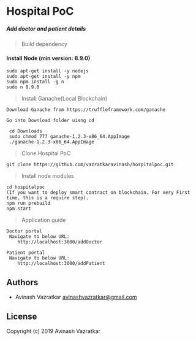 # Hospital PoC
##### Add doctor and patient details

> Build dependency 

#### **Install Node (min version: 8.9.0)**
```
sudo apt-get install -y nodejs
sudo apt-get install -y npm
sudo npm install -g n
sudo n 8.9.0
```
> Install Ganache(Local Blockchain)
 
 ```` 
 Download Ganache from https://truffleframework.com/ganache

 Go into Download folder uisng cd
  
  cd Downloads
  sudo chmod 777 ganache-1.2.3-x86_64.AppImage
  ./ganache-1.2.3-x86_64.AppImage
 ````

 > Clone Hospital PoC

```
git clone https://github.com/vazratkaravinash/hospitalpoc.git
```

> Install node modules

```
cd hospitalpoc
(If you want to deploy smart contract on blockchain. For very First time, this is a require step).
npm run prebuild
npm start
```

> Application guide

```
Doctor portal
 Navigate to below URL:
    http://localhost:3000/addDoctor

Patient portal
 Navigate to below URL:
    http://localhost:3000/addPatient
```

## Authors
- Avinash Vazratkar <avinashvazratkar@gmail.com>

## License
Copyright (c) 2019 Avinash Vazratkar
